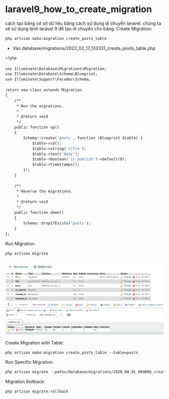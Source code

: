 # laravel9_how_to_create_migration
cách tạo bảng cơ sở dữ liệu bằng cách sử dụng di chuyển laravel. chúng ta sẽ sử dụng lệnh laravel 9 để tạo di chuyển cho bảng.
Create Migration:
```Dockerfile
php artisan make:migration create_posts_table
```
- Vào database/migrations/2022_02_17_133331_create_posts_table.php
```Dockerfile
<?php
  
use Illuminate\Database\Migrations\Migration;
use Illuminate\Database\Schema\Blueprint;
use Illuminate\Support\Facades\Schema;
  
return new class extends Migration
{
    /**
     * Run the migrations.
     *
     * @return void
     */
    public function up()
    {
        Schema::create('posts', function (Blueprint $table) {
            $table->id();
            $table->string('title');
            $table->text('body');
            $table->boolean('is_publish')->default(0);
            $table->timestamps();
        });
    }
  
    /**
     * Reverse the migrations.
     *
     * @return void
     */
    public function down()
    {
        Schema::dropIfExists('posts');
    }
};
```
Run Migration:
```Dockerfile
php artisan migrate
```
![Container](img.png)

Create Migration with Table:
```Dockerfile
php artisan make:migration create_posts_table --table=posts
```
Run Specific Migration:
```Dockerfile
php artisan migrate --path=/database/migrations/2020_04_01_064006_create_posts_table.php
```
Migration Rollback:
```Dockerfile
php artisan migrate:rollback
```

